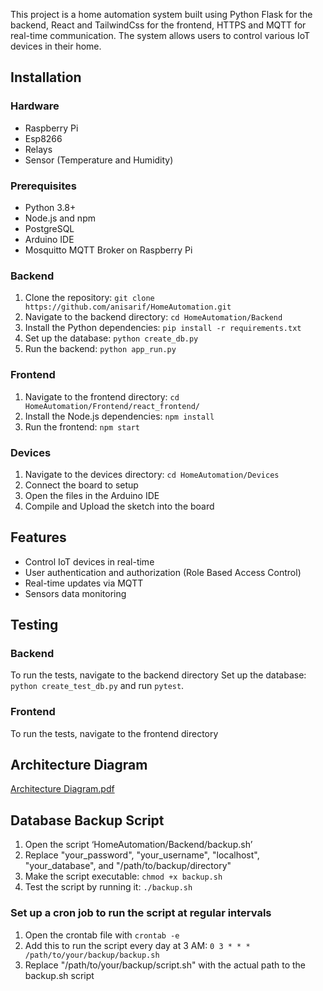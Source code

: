 This project is a home automation system built using Python Flask for the backend, React and TailwindCss for the frontend, HTTPS and MQTT for real-time communication. The system allows users to control various IoT devices in their home. 

## Installation

### Hardware

- Raspberry Pi
- Esp8266
- Relays
- Sensor (Temperature and Humidity)

### Prerequisites

- Python 3.8+
- Node.js and npm
- PostgreSQL
- Arduino IDE
- Mosquitto MQTT Broker on Raspberry Pi

### Backend

1. Clone the repository: `git clone https://github.com/anisarif/HomeAutomation.git`
2. Navigate to the backend directory: `cd HomeAutomation/Backend`
3. Install the Python dependencies: `pip install -r requirements.txt`
4. Set up the database: `python create_db.py`
5. Run the backend: `python app_run.py`

### Frontend

1. Navigate to the frontend directory: `cd HomeAutomation/Frontend/react_frontend/`
2. Install the Node.js dependencies: `npm install`
3. Run the frontend: `npm start`

### Devices

1. Navigate to the devices directory: `cd HomeAutomation/Devices`
2. Connect the board to setup
3. Open the files in the Arduino IDE
4. Compile and Upload the sketch into the board 

## Features

- Control IoT devices in real-time 
- User authentication and authorization (Role Based Access Control)
- Real-time updates via MQTT
- Sensors data monitoring

## Testing

### Backend

To run the tests, navigate to the backend directory 
Set up the database: `python create_test_db.py` and run `pytest`.

### Frontend

To run the tests, navigate to the frontend directory



## Architecture Diagram

[Architecture Diagram.pdf](https://github.com/anisarif/HomeAutomation/files/12208517/Architecture.Diagram.pdf)


## Database Backup Script

1. Open the script ‘HomeAutomation/Backend/backup.sh’ 
2. Replace "your_password", "your_username", "localhost", "your_database", and "/path/to/backup/directory" 
3. Make the script executable: `chmod +x backup.sh`
4. Test the script by running it: `./backup.sh`

### Set up a cron job to run the script at regular intervals 

1. Open the crontab file with `crontab -e` 
2. Add this to run the script every day at 3 AM: `0 3 * * * /path/to/your/backup/backup.sh`
3. Replace  "/path/to/your/backup/script.sh"  with the actual path to the backup.sh script
